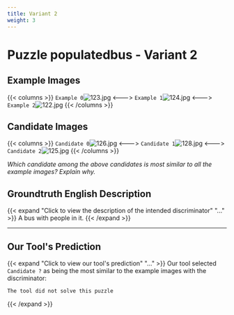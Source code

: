```yaml
---
title: Variant 2
weight: 3
---
```


# Puzzle populatedbus - Variant 2

## Example Images
{{< columns >}}
`Example 0`![123.jpg](/natscene-data/images/123.jpg)
<--->
`Example 1`![124.jpg](/natscene-data/images/124.jpg)
<--->
`Example 2`![122.jpg](/natscene-data/images/122.jpg)
{{< /columns >}}

## Candidate Images
{{< columns >}}
`Candidate 0`![126.jpg](/natscene-data/images/126.jpg)
<--->
`Candidate 1`![128.jpg](/natscene-data/images/128.jpg)
<--->
`Candidate 2`![125.jpg](/natscene-data/images/125.jpg)
{{< /columns >}}

*Which candidate among the above candidates is most similar to all the example images? Explain why.*

## Groundtruth English Description

{{< expand "Click to view the description of the intended discriminator" "..." >}}
A bus with people in it.
{{< /expand >}}

---



## Our Tool's Prediction

{{< expand "Click to view our tool's prediction" "..." >}}
Our tool selected `Candidate ?` as being the most similar to the example images with the discriminator:
```plaintext
The tool did not solve this puzzle
```
{{< /expand >}}

